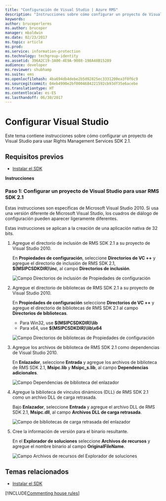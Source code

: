 ```yaml
---
title: "Configuración de Visual Studio | Azure RMS"
description: "Instrucciones sobre cómo configurar un proyecto de Visual Studio para usar RMS SDK 2.1."
keywords: 
author: bruceperlerms
ms.author: bruceper
manager: mbaldwin
ms.date: 02/23/2017
ms.topic: article
ms.prod: 
ms.service: information-protection
ms.technology: techgroup-identity
ms.assetid: 396A2C19-3A00-4E9A-9088-198A48B15289
audience: developer
ms.reviewer: shubhamp
ms.suite: ems
ms.openlocfilehash: 4ba694db4debe2b5d92825ec3331200ea3f0f6c9
ms.sourcegitcommit: 04eb4990e2bf0004684221592cb93df35e6acebe
ms.translationtype: HT
ms.contentlocale: es-ES
ms.lasthandoff: 06/30/2017
---
```

# <a name="configure-visual-studio"></a>Configurar Visual Studio

Este tema contiene instrucciones sobre cómo configurar un proyecto de Visual Studio para usar Rights Management Services SDK 2.1.

## <a name="prerequisites"></a>Requisitos previos

-   [Instalar el SDK](install-the-rms-sdk.md)

**Instrucciones**

### <a name="step-1-configure-a-visual-studio-project-to-use-rms-sdk-21"></a>Paso 1: Configurar un proyecto de Visual Studio para usar RMS SDK 2.1

Estas instrucciones son específicas de Microsoft Visual Studio 2010. Si usa una versión diferente de Microsoft Visual Studio, los cuadros de diálogo de configuración pueden aparecer ligeramente diferentes.

Estas instrucciones se aplican a la creación de una aplicación nativa de 32 bits.

1.  Agregue el directorio de inclusión de RMS SDK 2.1 a su proyecto de Visual Studio 2010.

    En **Propiedades de configuración**, seleccione **Directorios de VC ++** y agregue el directorio de inclusión de RMS SDK 2.1, **$(MSIPCSDKDIR)\\inc**, al campo **Directorios de inclusión**.

    ![Campo Directorios de inclusión de Propiedades de configuración](../media/include_directories.png)

2.  Agregue el directorio de bibliotecas de RMS SDK 2.1 a su proyecto de Visual Studio 2010.

    En **Propiedades de configuración** seleccione **Directorios de VC ++** y agregue el directorio de bibliotecas de RMS SDK 2.1 al campo **Directorios de bibliotecas**.

    -   Para Win32, use **$(MSIPCSDKDIR)\\lib**
    -   Para x64, use **$(MSIPCSDKDIR)\\lib\\x64**

    ![Campo Directorios de bibliotecas de Propiedades de configuración](../media/library_directories.png)

3.  Agregue los archivos de biblioteca de RMS SDK 2.1 como dependencias de Visual Studio 2010.

    En **Enlazador**, seleccione **Entrada** y agregue los archivos de biblioteca de RMS SDK 2.1, **Msipc.lib** y **Msipc\_s.lib**, al campo **Dependencias adicionales**.

    ![Campo Dependencias de biblioteca del enlazador](../media/additional_dependencies.png)

4.  Agregue la biblioteca de vínculos dinámicos (DLL) de RMS SDK 2.1 como un archivo DLL de carga retrasada.

    Bajo **Enlazador**, seleccione **Entrada** y agregue el archivo DLL de RMS SDK 2.1, **Msipc.dll**, al campo **Archivos DLL de carga retrasada**.

    ![Campo de bibliotecas de carga retrasada del enlazador](../media/delay_loaded.png)

5.  Cree la información de versión para el binario resultante.

    En el **Explorador de soluciones** seleccione **Archivos de recursos** y agregue el nombre binario al campo **OriginalFileName**.

    ![Campo Archivos de recursos del Explorador de soluciones](../media/original_file_name.png)

## <a name="related-topics"></a>Temas relacionados

* [Instalar el SDK](install-the-rms-sdk.md)

[!INCLUDE[Commenting house rules](../includes/houserules.md)]